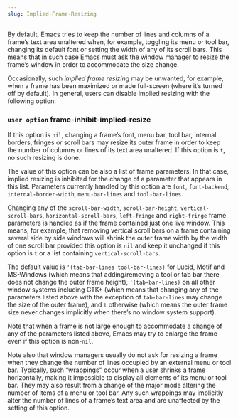 ```yaml
---
slug: Implied-Frame-Resizing
---
```


By default, Emacs tries to keep the number of lines and columns of a frame’s text area unaltered when, for example, toggling its menu or tool bar, changing its default font or setting the width of any of its scroll bars. This means that in such case Emacs must ask the window manager to resize the frame’s window in order to accommodate the size change.

Occasionally, such *implied frame resizing* may be unwanted, for example, when a frame has been maximized or made full-screen (where it’s turned off by default). In general, users can disable implied resizing with the following option:

### <span className="tag useroption">`user option`</span> **frame-inhibit-implied-resize**

If this option is `nil`, changing a frame’s font, menu bar, tool bar, internal borders, fringes or scroll bars may resize its outer frame in order to keep the number of columns or lines of its text area unaltered. If this option is `t`, no such resizing is done.

The value of this option can be also a list of frame parameters. In that case, implied resizing is inhibited for the change of a parameter that appears in this list. Parameters currently handled by this option are `font`, `font-backend`, `internal-border-width`, `menu-bar-lines` and `tool-bar-lines`.

Changing any of the `scroll-bar-width`, `scroll-bar-height`, `vertical-scroll-bars`, `horizontal-scroll-bars`, `left-fringe` and `right-fringe` frame parameters is handled as if the frame contained just one live window. This means, for example, that removing vertical scroll bars on a frame containing several side by side windows will shrink the outer frame width by the width of one scroll bar provided this option is `nil` and keep it unchanged if this option is `t` or a list containing `vertical-scroll-bars`.

The default value is `'(tab-bar-lines tool-bar-lines)` for Lucid, Motif and MS-Windows (which means that adding/removing a tool or tab bar there does not change the outer frame height), `'(tab-bar-lines)` on all other window systems including GTK+ (which means that changing any of the parameters listed above with the exception of `tab-bar-lines` may change the size of the outer frame), and `t` otherwise (which means the outer frame size never changes implicitly when there’s no window system support).

Note that when a frame is not large enough to accommodate a change of any of the parameters listed above, Emacs may try to enlarge the frame even if this option is non-`nil`.

Note also that window managers usually do not ask for resizing a frame when they change the number of lines occupied by an external menu or tool bar. Typically, such “wrappings" occur when a user shrinks a frame horizontally, making it impossible to display all elements of its menu or tool bar. They may also result from a change of the major mode altering the number of items of a menu or tool bar. Any such wrappings may implicitly alter the number of lines of a frame’s text area and are unaffected by the setting of this option.
